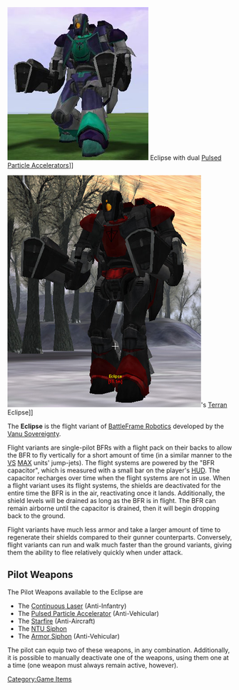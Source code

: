 ![](images/VS_Eclipse.jpg "fig:VS_Eclipse.jpg") Eclipse with dual [Pulsed
Particle Accelerators](<Pulsed_Particle_Accelerator_(BFR)>)\]\]

![](images/Eclipse.jpg "fig:Eclipse.jpg")'s [Terran](../etc/Terran_Republic.md) Eclipse\]\]

The **Eclipse** is the flight variant of [BattleFrame
Robotics](BattleFrame_Robotics.md) developed by the [Vanu
Sovereignty](../etc/Vanu_Sovereignty.md).

Flight variants are single-pilot BFRs with a flight pack on their backs
to allow the BFR to fly vertically for a short amount of time (in a
similar manner to the [VS](../etc/Vanu_Sovereignty.md) [MAX](../items/Mechanized_Assault_Exo-Suit.md) units'
jump-jets). The flight systems are powered by the "BFR capacitor", which
is measured with a small bar on the player's [HUD](../etc/Heads-up_Display.md). The
capacitor recharges over time when the flight systems are not in use.
When a flight variant uses its flight systems, the shields are
deactivated for the entire time the BFR is in the air, reactivating once
it lands. Additionally, the shield levels will be drained as long as the
BFR is in flight. The BFR can remain airborne until the capacitor is
drained, then it will begin dropping back to the ground.

Flight variants have much less armor and take a larger amount of time to
regenerate their shields compared to their gunner counterparts.
Conversely, flight variants can run and walk much faster than the ground
variants, giving them the ability to flee relatively quickly when under
attack.

## **Pilot Weapons**

The Pilot Weapons available to the Eclipse are

- The [Continuous Laser](../weapons/Continuous_Laser.md) (Anti-Infantry)
- The [Pulsed Particle
  Accelerator](<Pulsed_Particle_Accelerator_(BFR)>)
  (Anti-Vehicular)
- The [Starfire](<Starfire_(BFR)>) (Anti-Aircraft)
- The [NTU Siphon](../weapons/NTU_Siphon.md)
- The [Armor Siphon](../weapons/Armor_Siphon.md) (Anti-Vehicular)

The pilot can equip two of these weapons, in any combination.
Additionally, it is possible to manually deactivate one of the weapons,
using them one at a time (one weapon must always remain active,
however).

[Category:Game Items](Category:Game_Items.md)

